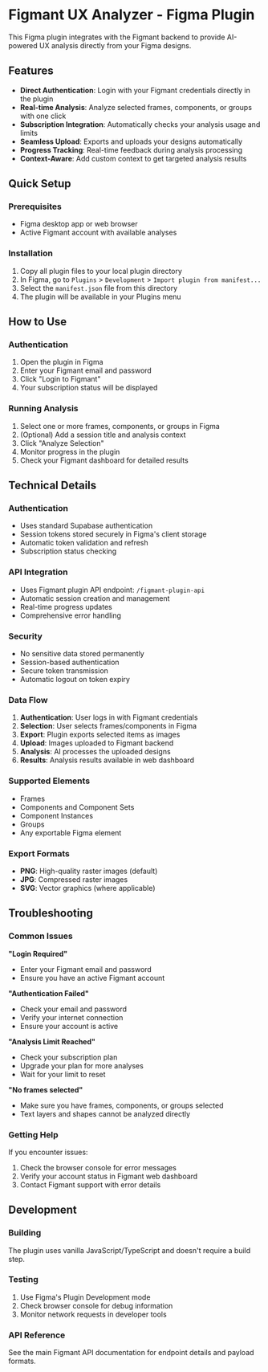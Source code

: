 # Figmant UX Analyzer - Figma Plugin

This Figma plugin integrates with the Figmant backend to provide AI-powered UX analysis directly from your Figma designs.

## Features

- **Direct Authentication**: Login with your Figmant credentials directly in the plugin
- **Real-time Analysis**: Analyze selected frames, components, or groups with one click
- **Subscription Integration**: Automatically checks your analysis usage and limits
- **Seamless Upload**: Exports and uploads your designs automatically
- **Progress Tracking**: Real-time feedback during analysis processing
- **Context-Aware**: Add custom context to get targeted analysis results

## Quick Setup

### Prerequisites
- Figma desktop app or web browser
- Active Figmant account with available analyses

### Installation

1. Copy all plugin files to your local plugin directory
2. In Figma, go to `Plugins` > `Development` > `Import plugin from manifest...`
3. Select the `manifest.json` file from this directory
4. The plugin will be available in your Plugins menu

## How to Use

### Authentication
1. Open the plugin in Figma
2. Enter your Figmant email and password
3. Click "Login to Figmant"
4. Your subscription status will be displayed

### Running Analysis
1. Select one or more frames, components, or groups in Figma
2. (Optional) Add a session title and analysis context
3. Click "Analyze Selection"
4. Monitor progress in the plugin
5. Check your Figmant dashboard for detailed results

## Technical Details

### Authentication
- Uses standard Supabase authentication
- Session tokens stored securely in Figma's client storage
- Automatic token validation and refresh
- Subscription status checking

### API Integration
- Uses Figmant plugin API endpoint: `/figmant-plugin-api`
- Automatic session creation and management
- Real-time progress updates
- Comprehensive error handling

### Security
- No sensitive data stored permanently
- Session-based authentication
- Secure token transmission
- Automatic logout on token expiry

### Data Flow
1. **Authentication**: User logs in with Figmant credentials
2. **Selection**: User selects frames/components in Figma
3. **Export**: Plugin exports selected items as images
4. **Upload**: Images uploaded to Figmant backend
5. **Analysis**: AI processes the uploaded designs
6. **Results**: Analysis results available in web dashboard

### Supported Elements
- Frames
- Components and Component Sets
- Component Instances
- Groups
- Any exportable Figma element

### Export Formats
- **PNG**: High-quality raster images (default)
- **JPG**: Compressed raster images
- **SVG**: Vector graphics (where applicable)

## Troubleshooting

### Common Issues

**"Login Required"**
- Enter your Figmant email and password
- Ensure you have an active Figmant account

**"Authentication Failed"**
- Check your email and password
- Verify your internet connection
- Ensure your account is active

**"Analysis Limit Reached"**
- Check your subscription plan
- Upgrade your plan for more analyses
- Wait for your limit to reset

**"No frames selected"**
- Make sure you have frames, components, or groups selected
- Text layers and shapes cannot be analyzed directly

### Getting Help

If you encounter issues:
1. Check the browser console for error messages
2. Verify your account status in Figmant web dashboard
3. Contact Figmant support with error details

## Development

### Building
The plugin uses vanilla JavaScript/TypeScript and doesn't require a build step.

### Testing
1. Use Figma's Plugin Development mode
2. Check browser console for debug information
3. Monitor network requests in developer tools

### API Reference
See the main Figmant API documentation for endpoint details and payload formats.